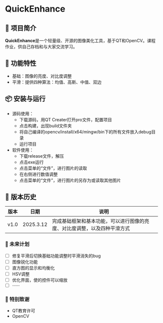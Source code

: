 # QuickEnhance

## 🌟 项目简介

**QuickEnhance**是一个轻量级、开源的图像美化工具，基于QT和OpenCV。课程作业，供自己存档和与大家交流学习。

## 🚀 功能特性

- 基础：图像的亮度、对比度调整
- 平滑：提供四种算法：均值、高斯、中值、双边

## 📦 安装与运行

- 源码使用：
  - 下载源码，用QT Creater打开pro文件，配置项目
  - 点击构建，出现build文件夹
  - 将自己编译的opencv/install/x64/mingw/bin下的所有文件放入debug目录
  - 运行项目
- 软件使用：
  - 下载release文件，解压
  - 点击exe运行
  - 点击菜单的“文件”，进行图片的读取
  - 在右侧进行数值调整
  - 点击菜单的“文件”，进行图片的另存为或读取其他图片

## 📌 版本历史

| 版本   | 日期        | 说明                                   |
| ---- | --------- | ------------------------------------ |
| v1.0 | 2025.3.12 | 完成基础框架和基本功能，可以进行图像的亮度、对比度调整，以及四种平滑方式 |

### 📅 未来计划

- [ ] 修复平滑后切换基础功能调整时平滑消失的bug
- [ ] 图像锐化功能
- [ ] 直方图的显示和均衡化
- [ ] HSV调整
- [ ] 优化界面，使的控件可以缩放
- [ ] ······

### 📝 特别致谢

- QT教育许可
- OpenCV
